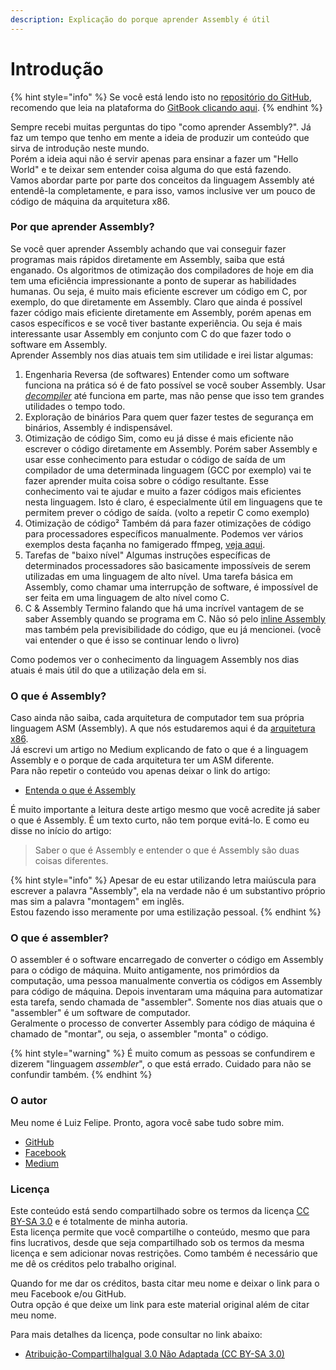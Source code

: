 ```yaml
---
description: Explicação do porque aprender Assembly é útil
---
```


# Introdução

{% hint style="info" %}
Se você está lendo isto no [repositório do GitHub](https://github.com/Silva97/livro-assembly-x86), recomendo que leia na plataforma do [GitBook clicando aqui](https://silva97.gitbook.io/assembly-x86/).
{% endhint %}

Sempre recebi muitas perguntas do tipo "como aprender Assembly?". Já faz um tempo que tenho em mente a ideia de produzir um conteúdo que sirva de introdução neste mundo.  
Porém a ideia aqui não é servir apenas para ensinar a fazer um "Hello World" e te deixar sem entender coisa alguma do que está fazendo.  
Vamos abordar parte por parte dos conceitos da linguagem Assembly até entendê-la completamente, e para isso, vamos inclusive ver um pouco de código de máquina da arquitetura x86.

### Por que aprender Assembly?

Se você quer aprender Assembly achando que vai conseguir fazer programas mais rápidos diretamente em Assembly, saiba que está enganado. Os algoritmos de otimização dos compiladores de hoje em dia tem uma eficiência impressionante a ponto de superar as habilidades humanas. Ou seja, é muito mais eficiente escrever um código em C, por exemplo, do que diretamente em Assembly. Claro que ainda é possível fazer código mais eficiente diretamente em Assembly, porém apenas em casos específicos e se você tiver bastante experiência. Ou seja é mais interessante usar Assembly em conjunto com C do que fazer todo o software em Assembly.  
Aprender Assembly nos dias atuais tem sim utilidade e irei listar algumas:

1. Engenharia Reversa \(de softwares\) Entender como um software funciona na prática só é de fato possível se você souber Assembly. Usar [_decompiler_](https://pt.wikipedia.org/wiki/Descompilador) até funciona em parte, mas não pense que isso tem grandes utilidades o tempo todo.
2. Exploração de binários Para quem quer fazer testes de segurança em binários, Assembly é indispensável.
3. Otimização de código Sim, como eu já disse é mais eficiente não escrever o código diretamente em Assembly. Porém saber Assembly e usar esse conhecimento para estudar o código de saída de um compilador de uma determinada linguagem \(GCC por exemplo\) vai te fazer aprender muita coisa sobre o código resultante. Esse conhecimento vai te ajudar e muito a fazer códigos mais eficientes nesta linguagem. Isto é claro, é especialmente útil em linguagens que te permitem prever o código de saída. \(volto a repetir C como exemplo\)
4. Otimização de código² Também dá para fazer otimizações de código para processadores específicos manualmente. Podemos ver vários exemplos desta façanha no famigerado ffmpeg, [veja aqui](https://github.com/FFmpeg/FFmpeg/blob/a0ac49e38ee1d1011c394d7be67d0f08b2281526/libavcodec/x86/ac3dsp.asm).
5. Tarefas de "baixo nível" Algumas instruções específicas de determinados processadores são basicamente impossíveis de serem utilizadas em uma linguagem de alto nível. Uma tarefa básica em Assembly, como chamar uma interrupção de software, é impossível de ser feita em uma linguagem de alto nível como C.
6. C & Assembly Termino falando que há uma incrível vantagem de se saber Assembly quando se programa em C. Não só pelo [inline Assembly](https://gcc.gnu.org/onlinedocs/gcc/Using-Assembly-Language-with-C.html) mas também pela previsibilidade do código, que eu já mencionei. \(você vai entender o que é isso se continuar lendo o livro\)

Como podemos ver o conhecimento da linguagem Assembly nos dias atuais é mais útil do que a utilização dela em si.

### O que é Assembly?

Caso ainda não saiba, cada arquitetura de computador tem sua própria linguagem ASM \(Assembly\). A que nós estudaremos aqui é da [arquitetura x86](https://pt.wikipedia.org/wiki/X86).  
Já escrevi um artigo no Medium explicando de fato o que é a linguagem Assembly e o porque de cada arquitetura ter um ASM diferente.  
Para não repetir o conteúdo vou apenas deixar o link do artigo:

* [Entenda o que é Assembly](https://medium.com/@FreeDev/entenda-o-que-%C3%A9-assembly-ed64526cab49)

É muito importante a leitura deste artigo mesmo que você acredite já saber o que é Assembly. É um texto curto, não tem porque evitá-lo. E como eu disse no início do artigo:

> Saber o que é Assembly e entender o que é Assembly são duas coisas diferentes.

{% hint style="info" %}
Apesar de eu estar utilizando letra maiúscula para escrever a palavra "Assembly", ela na verdade não é um substantivo próprio mas sim a palavra "montagem" em inglês.  
Estou fazendo isso meramente por uma estilização pessoal.
{% endhint %}

### O que é assembler?

O assembler é o software encarregado de converter o código em Assembly para o código de máquina. Muito antigamente, nos primórdios da computação, uma pessoa manualmente convertia os códigos em Assembly para código de máquina. Depois inventaram uma máquina para automatizar esta tarefa, sendo chamada de "assembler". Somente nos dias atuais que o "assembler" é um software de computador.  
Geralmente o processo de converter Assembly para código de máquina é chamado de "montar", ou seja, o assembler "monta" o código.

{% hint style="warning" %}
É muito comum as pessoas se confundirem e dizerem "linguagem _assembler_", o que está errado. Cuidado para não se confundir também.
{% endhint %}

### O autor

Meu nome é Luiz Felipe. Pronto, agora você sabe tudo sobre mim.

* [GitHub](https://github.com/Silva97)
* [Facebook](https://www.facebook.com/B4.0E.B0.48.CD.10.B0.69.CD.10.C3)
* [Medium](https://medium.com/@FreeDev)

### Licença

Este conteúdo está sendo compartilhado sobre os termos da licença [CC BY-SA 3.0](https://creativecommons.org/licenses/by-sa/3.0/legalcode) e é totalmente de minha autoria.  
Esta licença permite que você compartilhe o conteúdo, mesmo que para fins lucrativos, desde que seja compartilhado sob os termos da mesma licença e sem adicionar novas restrições. Como também é necessário que me dê os créditos pelo trabalho original.

Quando for me dar os créditos, basta citar meu nome e deixar o link para o meu Facebook e/ou GitHub.  
Outra opção é que deixe um link para este material original além de citar meu nome.

Para mais detalhes da licença, pode consultar no link abaixo:

* [Atribuição-CompartilhaIgual 3.0 Não Adaptada \(CC BY-SA 3.0\)](https://creativecommons.org/licenses/by-sa/3.0/deed.pt)

